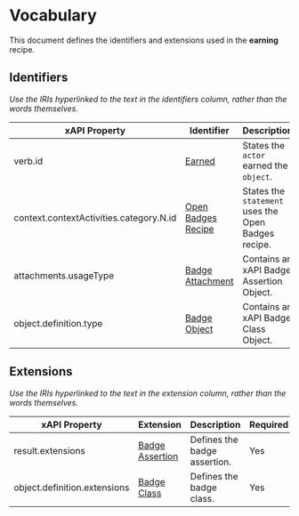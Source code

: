 # Vocabulary
This document defines the identifiers and extensions used in the **earning** recipe.

## Identifiers
*Use the IRIs hyperlinked to the text in the identifiers column, rather than the words themselves.*

xAPI Property | Identifier | Description | Required
--- | --- | --- | ---
verb.id | [Earned](http://specification.openbadges.org/xapi/verbs/earned.json) | States the `actor` earned the `object`. | Yes
context.contextActivities.category.N.id | [Open Badges Recipe](http://specification.openbadges.org/xapi/recipe/base/0) | States the `statement` uses the Open Badges recipe. | Yes
attachments.usageType | [Badge Attachment](http://specification.openbadges.org/xapi/attachment/badge.json) | Contains an xAPI Badge Assertion Object. | Yes
object.definition.type | [Badge Object](http://activitystrea.ms/schema/1.0/badge) | Contains an xAPI Badge Class Object. | Yes

## Extensions
*Use the IRIs hyperlinked to the text in the extension column, rather than the words themselves.*

xAPI Property | Extension | Description | Required
--- | --- | --- | ---
result.extensions | [Badge Assertion](http://specification.openbadges.org/xapi/extensions/badgeassertion.json) | Defines the badge assertion. | Yes
object.definition.extensions | [Badge Class](http://specification.openbadges.org/xapi/extensions/badgeclass.json) | Defines the badge class. | Yes
